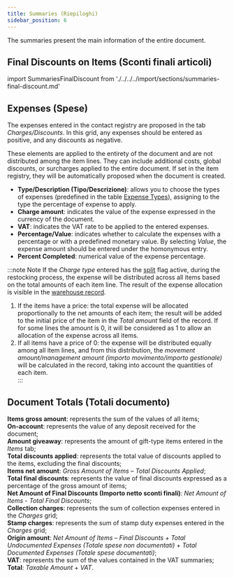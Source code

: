```yaml
---
title: Summaries (Riepiloghi)
sidebar_position: 6
---
```


The summaries present the main information of the entire document.

## Final Discounts on Items (Sconti finali articoli)

import SummariesFinalDiscount from './../../../import/sections/summaries-final-discount.md'

<SummariesFinalDiscount />

## Expenses (Spese)

The expenses entered in the contact registry are proposed in the tab *Charges/Discounts*. In this grid, any expenses should be entered as positive, and any discounts as negative.      

These elements are applied to the entirety of the document and are not distributed among the item lines. They can include additional costs, global discounts, or surcharges applied to the entire document. If set in the item registry, they will be automatically proposed when the document is created.

- **Type/Description (Tipo/Descrizione)**: allows you to choose the types of expenses (predefined in the table [Expense Types](/docs/configurations/tables/general-settings/expenses-types)), assigning to the type the percentage of expense to apply.  
- **Charge amount**: indicates the value of the expense expressed in the currency of the document.    
- **VAT**: indicates the VAT rate to be applied to the entered expenses.   
- **Percentage/Value**: indicates whether to calculate the expenses with a percentage or with a predefined monetary value. By selecting *Value*, the expense amount should be entered under the homonymous entry.      
- **Percent Completed**: numerical value of the expense percentage.  

:::note Note
If the *Charge type* entered has the [split](/docs/configurations/tables/general-settings/expenses-types#link-to-logic) flag active, during the restocking process, the expense will be distributed across all items based on the total amounts of each item line. The result of the expense allocation is visible in the [warehouse record](/docs/logistics/warehouse/stock-records/record).    
1. If the items have a price: the total expense will be allocated proportionally to the net amounts of each item; the result will be added to the initial price of the item in the *Total amount* field of the record. If for some lines the amount is 0, it will be considered as 1 to allow an allocation of the expense across all items.   
2. If all items have a price of 0: the expense will be distributed equally among all item lines, and from this distribution, the *movement amount/management amount (importo movimento/importo gestionale)* will be calculated in the record, taking into account the quantities of each item.   
:::

## Document Totals (Totali documento)

**Items gross amount**: represents the sum of the values of all items;  
**On-account**: represents the value of any deposit received for the document;  
**Amount giveaway**: represents the amount of gift-type items entered in the *Items* tab;  
**Total discounts applied**: represents the total value of discounts applied to the items, excluding the final discounts;  
**Items net amount**: *Gross Amount of Items* – *Total Discounts Applied*;  
**Total final discounts**: represents the value of final discounts expressed as a percentage of the gross amount of items;  
**Net Amount of Final Discounts (Importo netto sconti finali)**: *Net Amount of Items* - *Total Final Discounts*;  
**Collection charges**: represents the sum of collection expenses entered in the *Charges* grid;  
**Stamp charges**: represents the sum of stamp duty expenses entered in the *Charges* grid;   
**Origin amount**: *Net Amount of Items* – *Final Discounts* + *Total Undocumented Expenses (Totale spese non documentati)* + *Total Documented Expenses (Totale spese documentati)*;  
**VAT**: represents the sum of the values contained in the VAT summaries;  
**Total**: *Taxable Amount* + *VAT*.